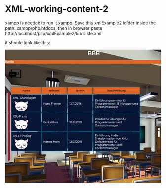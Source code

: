 # XML-working-content-2

xampp is needed to run it [xampp](https://www.apachefriends.org/download.html). Save this xmlExample2 folder inside  the path: xampp/php/htdocs, then in browser paste http://localhost/php/xmlExample2/kursliste.xml

it should look like this:

![result](xmlExample2/example.JPG)
